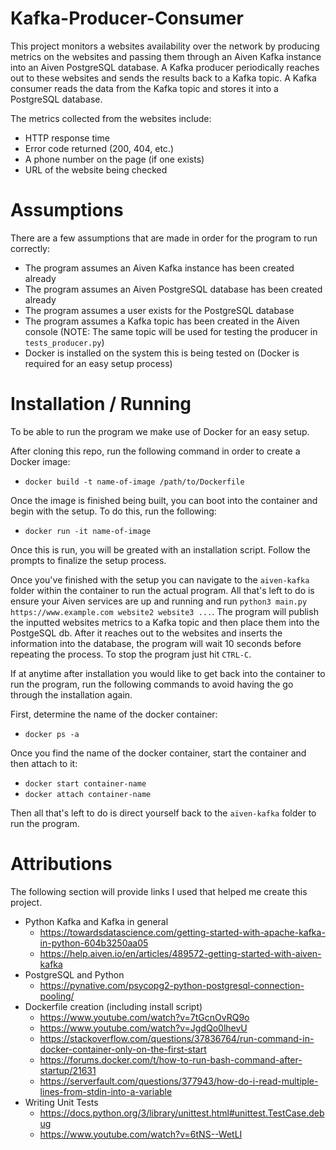 # Kafka-Producer-Consumer

This project monitors a websites availability over the network by producing metrics on the websites and passing them through an Aiven Kafka instance into an Aiven PostgreSQL database. A Kafka producer periodically reaches out to these websites and sends the results back to a Kafka topic. A Kafka consumer reads the data from the Kafka topic and stores it into a PostgreSQL database.

The metrics collected from the websites include:
* HTTP response time
* Error code returned (200, 404, etc.)
* A phone number on the page (if one exists)
* URL of the website being checked

# Assumptions

There are a few assumptions that are made in order for the program to run correctly:
* The program assumes an Aiven Kafka instance has been created already
* The program assumes an Aiven PostgreSQL database has been created already
* The program assumes a user exists for the PostgreSQL database
* The program assumes a Kafka topic has been created in the Aiven console (NOTE: The same topic will be used for testing the producer in `tests_producer.py`)
* Docker is installed on the system this is being tested on (Docker is required for an easy setup process)

# Installation / Running

To be able to run the program we make use of Docker for an easy setup.

After cloning this repo, run the following command in order to create a Docker image:
* `docker build -t name-of-image /path/to/Dockerfile`

Once the image is finished being built, you can boot into the container and begin with the setup. To do this, run the following:
* `docker run -it name-of-image`

Once this is run, you will be greated with an installation script. Follow the prompts to finalize the setup process.

Once you've finished with the setup you can navigate to the `aiven-kafka` folder within the container to run the actual program. All that's left to do is ensure your Aiven services are up and running and run `python3 main.py https://www.example.com website2 website3 ...`. The program will publish the inputted websites metrics to a Kafka topic and then place them into the PostgeSQL db. After it reaches out to the websites and inserts the information into the database, the program will wait 10 seconds before repeating the process. To stop the program just hit `CTRL-C`.

If at anytime after installation you would like to get back into the container to run the program, run the following commands to avoid having the go through the installation again.

First, determine the name of the docker container:
* `docker ps -a`

Once you find the name of the docker container, start the container and then attach to it:
* `docker start container-name`
* `docker attach container-name`

Then all that's left to do is direct yourself back to the `aiven-kafka` folder to run the program.

# Attributions

The following section will provide links I used that helped me create this project.
* Python Kafka and Kafka in general
  * https://towardsdatascience.com/getting-started-with-apache-kafka-in-python-604b3250aa05
  * https://help.aiven.io/en/articles/489572-getting-started-with-aiven-kafka
* PostgreSQL and Python
  * https://pynative.com/psycopg2-python-postgresql-connection-pooling/
* Dockerfile creation (including install script)
  * https://www.youtube.com/watch?v=7tGcnOvRQ9o
  * https://www.youtube.com/watch?v=JgdQo0lhevU
  * https://stackoverflow.com/questions/37836764/run-command-in-docker-container-only-on-the-first-start
  * https://forums.docker.com/t/how-to-run-bash-command-after-startup/21631
  * https://serverfault.com/questions/377943/how-do-i-read-multiple-lines-from-stdin-into-a-variable
* Writing Unit Tests
  * https://docs.python.org/3/library/unittest.html#unittest.TestCase.debug
  * https://www.youtube.com/watch?v=6tNS--WetLI
  


